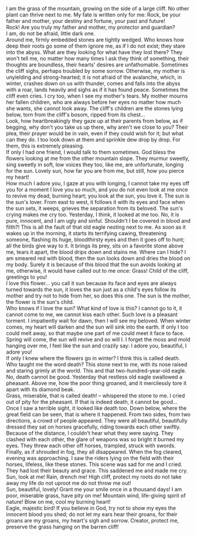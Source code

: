I am the grass of the mountain, growing on the side of a large cliff.
No other plant can thrive next to me. 
My fate is written only for me: Rock, be your father and mother, your destiny and fortune, your past and future!  
Rock! Are you truly my father and mother, my protector and guardian?  
I am, do not be afraid, little dark one.  
Around me, firmly embedded stones are tightly wedged. 
Who knows how deep their roots go
some of them ignore me, as if I do not exist; they stare into the abyss. 
What are they looking for
what have they lost there? 
They won't tell me, no matter how many times I ask
they think of something, their thoughts are boundless, their hearts' desires are unfathomable. 
Sometimes the cliff sighs, perhaps troubled by some sorrow. 
Otherwise, my mother is unyielding and strong-hearted; it is not afraid of the avalanche, which, in winter, crashes down on us with thunder, comes and falls into the abyss with a roar, lands heavily and sighs as if it has found peace. 
Sometimes the cliff even cries.
I cry too, when I see my mother's tears. 
My mother mourns her fallen children, who are always before her eyes
no matter how much she wants, she cannot look away. 
The cliff's children are the stones lying below, torn from the cliff's bosom, ripped from its chest...  
Look, how heartbreakingly they gaze up at their parents from below, as if begging, why don't you take us up there, why aren't we close to you? 
Their plea, their prayer would be in vain, even if they could wish for it; but what can they do. 
I too look down at them and sprinkle dew drop by drop. 
For them, this is extremely pleasing.  
If only I had one friend, I would talk to them sometimes. 
God bless the flowers looking at me from the other mountain slope. 
They murmur sweetly, sing sweetly in soft, low voices
they too, like me, are unfortunate, longing for the sun. 
Lovely sun, how far you are from me, but still, how you pierce my heart!  
How much I adore you, I gaze at you with longing, I cannot take my eyes off you for a moment
I love you so much, and you do not even look at me once to revive my dead, burning heart; you look at the sun, you love it. 
The sun is the sun's lover. 
From east to west, it follows it with its eyes and face
when the sun sets, it weeps, grieves the separation from its beloved. 
The sun's crying makes me cry too. 
Yesterday, I think, it looked at me too. 
No, it is pure, innocent, and I am ugly and sinful. 
Shouldn't I be covered in blood and filth?! 
This is all the fault of that old eagle nesting next to me. 
As soon as it wakes up in the morning, it starts its terrifying cawing, threatening someone, flashing its huge, bloodthirsty eyes and then it goes off to hunt; all the birds give way to it. 
It brings its prey, sits on a favorite stone above me, tears it apart, the blood drips down and stains me. 
Where can I hide? 
I am smeared red with blood, then the sun looks down and dries the blood on my body. 
Surely it is because of this blood that the sun avoids looking at me, otherwise, it would have called out to me once: Grass! Child of the cliff, greetings to you!  
I love this flower... 
you call it sun because its face and eyes are always turned towards the sun, it loves the sun
just as a child's eyes follow its mother and try not to hide from her, so does this one. 
The sun is the mother, the flower is the sun's child.  
Who knows if I love the sun?
What kind of love is this? I cannot go to it, it cannot come to me, we cannot kiss each other. 
Such love is a pleasant torment. 
I impatiently wait for dawn, then I will see my beloved. 
When winter comes, my heart will darken and the sun will sink into the earth. 
If only I too could melt away, so that maybe one part of me could meet it face to face. 
Spring will come, the sun will revive and so will I. 
I forget the moss and mold hanging over me, I feel like the sun and crazily say: I adore you, beautiful, I adore you!  
If only I knew where the flowers go in winter? 
I think this is called death. 
Who taught me the word death? 
This stone next to me, with its nose raised and staring grimly at the world. This and that two-hundred-year-old eagle. 
No, death cannot be good. 
Yesterday that restless old eagle swallowed a pheasant. Above me, how the poor thing groaned, and it mercilessly tore it apart with its diamond beak.  
Grass, miserable, that is called death! – whispered the stone to me. 
I cried out of pity for the pheasant. 
If that is indeed death, it cannot be good...  
Once I saw a terrible sight, it looked like death too.
Down below, where the great field can be seen, that is where it happened. 
From two sides, from two directions, a crowd of people appeared. 
They were all beautiful, beautifully dressed
they sat on horses gracefully, riding towards each other swiftly.
Because of the distance, I couldn't hear what they were saying. 
They clashed with each other, the glare of weapons was so bright it burned my eyes. 
They threw each other off horses, trampled, struck with swords.  
Finally, as if shrouded in fog, they all disappeared. 
When the fog cleared, evening was approaching. 
I saw the riders lying on the field with their horses, lifeless, like these stones. 
This scene was sad for me and I cried.
They had lost their beauty and grace. 
This saddened me and made me cry.  
Sun, look at me! 
Rain, drench me! 
High cliff, protect my roots
do not take away my life
do not uproot me
do not throw me out!  
Sun, beautiful, lovely! 
Grant me your smile once in a thousand days! 
I am poor, miserable grass, have pity on me!
Mountain wind, life-giving spirit of nature! 
Blow on me, cool my burning heart!  
Eagle, majestic bird! 
If you believe in God, try not to show my eyes the innocent blood you shed; do not let my ears hear their groans, for their groans are my groans, my heart's sigh and sorrow. 
Creator, protect me, preserve the grass hanging on the barren cliff!